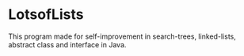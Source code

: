 # LotsofLists
This program made for self-improvement in search-trees, linked-lists, abstract class and interface in Java.
